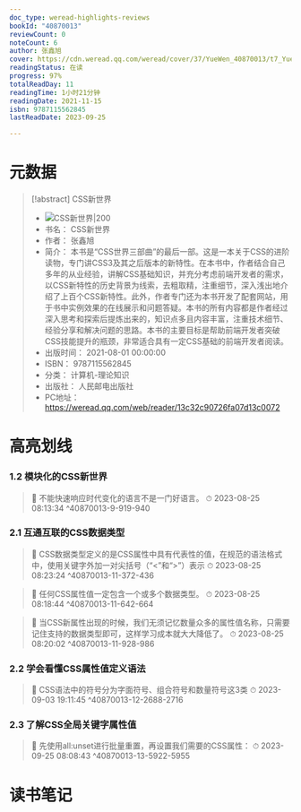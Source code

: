 ```yaml
---
doc_type: weread-highlights-reviews
bookId: "40870013"
reviewCount: 0
noteCount: 6
author: 张鑫旭
cover: https://cdn.weread.qq.com/weread/cover/37/YueWen_40870013/t7_YueWen_40870013.jpg
readingStatus: 在读
progress: 97%
totalReadDay: 11
readingTime: 1小时21分钟
readingDate: 2021-11-15
isbn: 9787115562845
lastReadDate: 2023-09-25

---
```

# 元数据
> [!abstract] CSS新世界
> - ![ CSS新世界|200](https://cdn.weread.qq.com/weread/cover/37/YueWen_40870013/t7_YueWen_40870013.jpg)
> - 书名： CSS新世界
> - 作者： 张鑫旭
> - 简介： 本书是“CSS世界三部曲”的最后一部。这是一本关于CSS的进阶读物，专门讲CSS3及其之后版本的新特性。在本书中，作者结合自己多年的从业经验，讲解CSS基础知识，并充分考虑前端开发者的需求，以CSS新特性的历史背景为线索，去粗取精，注重细节，深入浅出地介绍了上百个CSS新特性。此外，作者专门还为本书开发了配套网站，用于书中实例效果的在线展示和问题答疑。本书的所有内容都是作者经过深入思考和探索后提炼出来的，知识点多且内容丰富，注重技术细节、经验分享和解决问题的思路。本书的主要目标是帮助前端开发者突破CSS技能提升的瓶颈，非常适合具有一定CSS基础的前端开发者阅读。
> - 出版时间： 2021-08-01 00:00:00
> - ISBN： 9787115562845
> - 分类： 计算机-理论知识
> - 出版社： 人民邮电出版社
> - PC地址：https://weread.qq.com/web/reader/13c32c90726fa07d13c0072

# 高亮划线

### 1.2 模块化的CSS新世界

> 📌 不能快速响应时代变化的语言不是一门好语言。 
> ⏱ 2023-08-25 08:13:34 ^40870013-9-919-940

### 2.1 互通互联的CSS数据类型

> 📌 CSS数据类型定义的是CSS属性中具有代表性的值，在规范的语法格式中，使用关键字外加一对尖括号（“<”和“>”）表示 
> ⏱ 2023-08-25 08:23:24 ^40870013-11-372-436

> 📌 任何CSS属性值一定包含一个或多个数据类型。 
> ⏱ 2023-08-25 08:18:44 ^40870013-11-642-664

> 📌 当CSS新属性出现的时候，我们无须记忆数量众多的属性值名称，只需要记住支持的数据类型即可，这样学习成本就大大降低了。 
> ⏱ 2023-08-25 08:20:02 ^40870013-11-928-986

### 2.2 学会看懂CSS属性值定义语法

> 📌 CSS语法中的符号分为字面符号、组合符号和数量符号这3类 
> ⏱ 2023-09-03 19:11:45 ^40870013-12-2688-2716

### 2.3 了解CSS全局关键字属性值

> 📌 先使用all:unset进行批量重置，再设置我们需要的CSS属性： 
> ⏱ 2023-09-25 08:08:43 ^40870013-13-5922-5955

# 读书笔记
